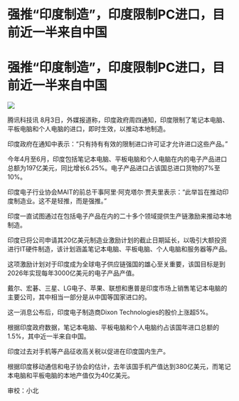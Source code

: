 # 强推“印度制造”，印度限制PC进口，目前近一半来自中国

# 强推“印度制造”，印度限制PC进口，目前近一半来自中国

![](https://inews.gtimg.com/news_bt/OrBO5MnjcrQvitdc7Ivu4bEYgDCAEwBxS3rP4PPOfYi0MAA/1000)

腾讯科技讯 8月3日，外媒报道称，印度政府周四通知，印度限制了笔记本电脑、平板电脑和个人电脑的进口，即时生效，以推动本地制造。

印度政府在通知中表示：“只有持有有效的限制进口许可证才允许进口这些产品。”

今年4月至6月，印度包括笔记本电脑、平板电脑和个人电脑在内的电子产品进口总额为197亿美元，同比增长6.25%。电子产品进口占该国总进口货物的7%至10%。

印度电子行业协会MAIT的前总干事阿里·阿克塔尔·贾夫里表示：“此举旨在推动印度制造业。这不是轻推，而是强推。”

印度一直试图通过在包括电子产品在内的二十多个领域提供生产链激励来推动本地制造。

印度已将公司申请其20亿美元制造业激励计划的截止日期延长，以吸引大额投资进行IT硬件制造，该计划涵盖笔记本电脑、平板电脑、个人电脑和服务器等产品。

这项激励计划对于印度成为全球电子供应链强国的雄心至关重要，该国目标是到2026年实现每年3000亿美元的电子产品产值。

戴尔、宏碁、三星、LG电子、苹果、联想和惠普是印度市场上销售笔记本电脑的主要公司，其中相当一部分是从中国等国家进口的。

这一消息公布后，印度电子制造商Dixon Technologies的股价上涨超5%。

根据印度政府数据，笔记本电脑、平板电脑和个人电脑约占该国年进口总额的1.5%，其中近一半来自中国。

印度过去对手机等产品征收高关税以促进在印度国内生产。

根据印度移动通信和电子协会的估计，去年该国手机产值达到380亿美元，而笔记本电脑和平板电脑的本地产值仅为40亿美元。

审校：小北


